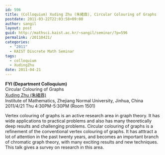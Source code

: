 ```yaml
---
id: 596
title: (Colloquium) Xuding Zhu (朱緒鼎), Circular Colouring of Graphs
postdate: 2011-03-22T22:03:58+09:00
author: sangil
layout: post
guid: http://mathsci.kaist.ac.kr/~sangil/seminar/?p=596
permalink: /20110421/
categories:
  - "2011"
  - KAIST Discrete Math Seminar
tags:
  - colloquium
  - XudingZhu
date: 2011-04-21
---
```

<div>
  <b>FYI (Department Colloquium)</b>
</div>

<div class="talk">
  Circular Colouring of Graphs
</div>

<div class="speaker">
  <a href="http://www.math.nsysu.edu.tw/~zhu/">Xuding Zhu (朱緒鼎)</a><br /> Institute of Mathematics, Zhejiang Normal University, Jinhua, China
</div>

<div class="date">
  2011/4/21 Thu 4:30PM-5:30PM (Room 1501)
</div>

<div class="abstract">
  <p>
    Vertex colouring of graphs is an active research area in graph theory. It has wide applications to practical problems and also has many theoretically deep results and challenging problems. Circular colouring of graphs is a refinement of the conventional vertex colouring of graphs. It has atttract a lot of attention in the past twenty years, and becomes an important branch of chromatic graph theory, with many exciting results and new techniques. This talk gives a survey on research in this area.
  </p>
</div>